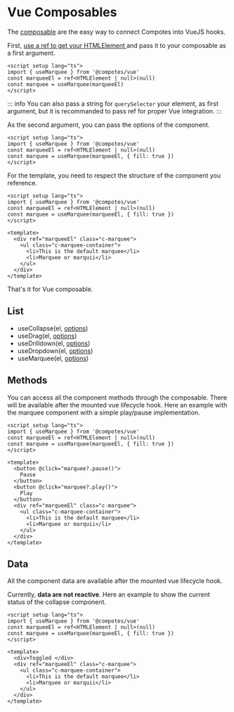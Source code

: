 # Vue Composables

The [composable](https://vuejs.org/guide/reusability/composables.html) are the easy way to connect Compotes into VueJS hooks.

First, [use a ref to get your HTMLElement ](https://vuejs.org/guide/essentials/template-refs.html) and pass it to your composable as a first argument.

```vue
<script setup lang="ts">
import { useMarquee } from '@compotes/vue'
const marqueeEl = ref<HTMLElement | null>(null)
const marquee = useMarquee(marqueeEl)
</script>
```

::: info
You can also pass a string for `querySelector` your element, as first argument, but it is recommanded to pass ref for proper Vue integration.
:::

As the second argument, you can pass the options of the component.

```vue
<script setup lang="ts">
import { useMarquee } from '@compotes/vue'
const marqueeEl = ref<HTMLElement | null>(null)
const marquee = useMarquee(marqueeEl, { fill: true })
</script>
```

For the template, you need to respect the structure of the component you reference.

```vue
<script setup lang="ts">
import { useMarquee } from '@compotes/vue'
const marqueeEl = ref<HTMLElement | null>(null)
const marquee = useMarquee(marqueeEl, { fill: true })
</script>

<template>
  <div ref="marqueeEl" class="c-marquee">
    <ul class="c-marquee-container">
      <li>This is the default marquee</li>
      <li>Marquee or marquii</li>
    </ul>
  </div>
</template>
```
That's it for Vue composable.

## List

 - useCollapse(el, [options](/guide/collapse#options))
 - useDrag(el, [options](/guide/drag#options))
 - useDrilldown(el, [options](/guide/drilldown#options))
 - useDropdown(el, [options](/guide/dropdown#options))
 - useMarquee(el, [options](/guide/marquee#options))

## Methods

You can access all the component methods through the composable. There will be available after the mounted vue lifecycle hook.
Here an example with the marquee component with a simple play/pause implementation.

```vue
<script setup lang="ts">
import { useMarquee } from '@compotes/vue'
const marqueeEl = ref<HTMLElement | null>(null)
const marquee = useMarquee(marqueeEl, { fill: true })
</script>

<template>
  <button @click="marquee?.pause()">
    Pause
  </button>
  <button @click="marquee?.play()">
    Play
  </button>
  <div ref="marqueeEl" class="c-marquee">
    <ul class="c-marquee-container">
      <li>This is the default marquee</li>
      <li>Marquee or marquii</li>
    </ul>
  </div>
</template>
```

## Data

All the component data are available after the mounted vue lifecycle hook.

Currently, **data are not reactive**.
Here an example to show the current status of the collapse component.

```vue
<script setup lang="ts">
import { useMarquee } from '@compotes/vue'
const marqueeEl = ref<HTMLElement | null>(null)
const marquee = useMarquee(marqueeEl, { fill: true })
</script>

<template>
  <div>Toggled </div>
  <div ref="marqueeEl" class="c-marquee">
    <ul class="c-marquee-container">
      <li>This is the default marquee</li>
      <li>Marquee or marquii</li>
    </ul>
  </div>
</template>
```

